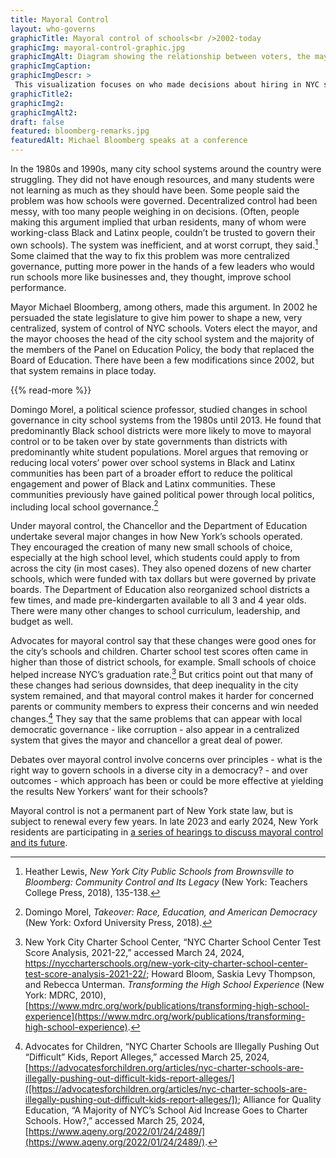 ```yaml
--- 
title: Mayoral Control
layout: who-governs
graphicTitle: Mayoral control of schools<br />2002-today
graphicImg: mayoral-control-graphic.jpg
graphicImgAlt: Diagram showing the relationship between voters, the mayor, community education council, panel on education policy and the school system
graphicImgCaption:
graphicImgDescr: >
 This visualization focuses on who made decisions about hiring in NYC schools. Other areas, like school construction or purchasing materials for schools, may have differed.A flow chart depicts a simplified version of the system. Voters elect the mayor, has the power to appoint the chancellor and the majority of the members of the Panel on Education Policy. The Chancellor has authority over hiring district superintendents, who hire principals and teachers to teach the students. Voters elect borough presidents, who each appoint one member of the panel on education policy. Parents elect Community Education Councils. Starting in 2022, the Community Education Councils together selected five members of the Panel on Education Policy.<br /><br />\* Hiring is governed by union contracts. 
graphicTitle2:  
graphicImg2: 
graphicImgAlt2: 
draft: false
featured: bloomberg-remarks.jpg
featuredAlt: Michael Bloomberg speaks at a conference
--- 
```


In the 1980s and 1990s, many city school systems around the country were struggling. They did not have enough resources, and many students were not learning as much as they should have been. Some people said the problem was how schools were governed. Decentralized control had been messy, with too many people weighing in on decisions. (Often, people making this argument implied that urban residents, many of whom were working-class Black and Latinx people, couldn’t be trusted to govern their own schools). The system was inefficient, and at worst corrupt, they said.[^1] Some claimed that the way to fix this problem was more centralized governance, putting more power in the hands of a few leaders who would run schools more like businesses and, they thought, improve school performance. 

Mayor Michael Bloomberg, among others, made this argument. In 2002 he persuaded the state legislature to give him power to shape a new, very centralized, system of control of NYC schools. Voters elect the mayor, and the mayor chooses the head of the city school system and the majority of the members of the Panel on Education Policy, the body that replaced the Board of Education. There have been a few modifications since 2002, but that system remains in place today. 

{{% read-more %}}

Domingo Morel, a political science professor, studied changes in school governance in city school systems from the 1980s until 2013. He found that predominantly Black school districts were more likely to move to mayoral control or to be taken over by state governments than districts with predominantly white student populations. Morel argues that removing or reducing local voters’ power over school systems in Black and Latinx communities has been part of a broader effort to reduce the political engagement and power of Black and Latinx communities. These communities previously have gained political power through local politics, including local school governance.[^2]

Under mayoral control, the Chancellor and the Department of Education undertake several major changes in how New York’s schools operated. They encouraged the creation of many new small schools of choice, especially at the high school level, which students could apply to from across the city (in most cases). They also opened dozens of new charter schools, which were funded with tax dollars but were governed by private boards. The Department of Education also reorganized school districts a few times, and made pre-kindergarten available to all 3 and 4 year olds. There were many other changes to school curriculum, leadership, and budget as well. 

Advocates for mayoral control say that these changes were good ones for the city’s schools and children. Charter school test scores often came in higher than those of district schools, for example. Small schools of choice helped increase NYC’s graduation rate.[^3] But critics point out that many of these changes had serious downsides, that deep inequality in the city system remained, and that mayoral control makes it harder for concerned parents or community members to express their concerns and win needed changes.[^4] They say that the same problems that can appear with local democratic governance - like corruption - also appear in a centralized system that gives the mayor and chancellor a great deal of power. 

Debates over mayoral control involve concerns over principles - what is the right way to govern schools in a diverse city in a democracy? - and over outcomes - which approach has been or could be more effective at yielding the results New Yorkers’ want for their schools?

Mayoral control is not a permanent part of New York state law, but is subject to renewal every few years. In late 2023 and early 2024, New York residents are participating in [a series of hearings to discuss mayoral control and its future](https://www.nysed.gov/new-york-city-mayoral-control-hearings). 

[^1]: Heather Lewis, *New York City Public Schools from Brownsville to Bloomberg: Community Control and Its Legacy* (New York: Teachers College Press, 2018), 135-138.

[^2]: Domingo Morel, *Takeover: Race, Education, and American Democracy* (New York: Oxford University Press, 2018). 

[^3]: New York City Charter School Center, “NYC Charter School Center Test Score Analysis, 2021-22,” accessed March 24, 2024, https://nyccharterschools.org/new-york-city-charter-school-center-test-score-analysis-2021-22/; Howard Bloom, Saskia Levy Thompson, and Rebecca Unterman. *Transforming the High School Experience* (New York: MDRC, 2010), [https://www.mdrc.org/work/publications/transforming-high-school-experience](https://www.mdrc.org/work/publications/transforming-high-school-experience). 

[^4]: Advocates for Children, “NYC Charter Schools are Illegally Pushing Out “Difficult” Kids, Report Alleges,” accessed March 25, 2024, [https://advocatesforchildren.org/articles/nyc-charter-schools-are-illegally-pushing-out-difficult-kids-report-alleges/]([https://advocatesforchildren.org/articles/nyc-charter-schools-are-illegally-pushing-out-difficult-kids-report-alleges/]); Alliance for Quality Education, “A Majority of NYC’s School Aid Increase Goes to Charter Schools. How?,” accessed March 25, 2024, [https://www.aqeny.org/2022/01/24/2489/](https://www.aqeny.org/2022/01/24/2489/). 

